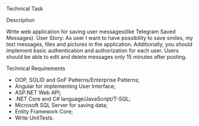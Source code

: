 Technical Task

Description

Write web application for saving user messages(like Telegram Saved Messages).
User Story:
As user I want to have possibility to save smiles, my text messages, files and pictures in the application.
Additionally, you should implement basic authentication and authorization for
each user. Users should be able to edit and delete messages only 15 minutes after
posting.

Technical Requirements
- OOP, SOLID and GoF Patterns/Enterprise Patterns;
- Angular for implementing User Interface;
- ASP.NET Web API;
- .NET Core and C# language/JavaScript/T-SQL;
- Microsoft SQL Server for saving data;
- Entity Framework Core;
- Write UnitTests.
